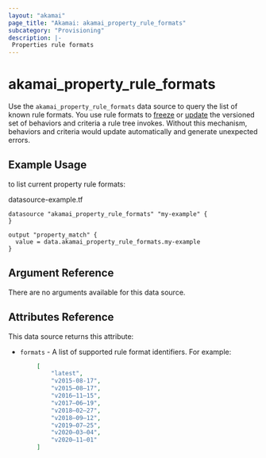 ```yaml
---
layout: "akamai"
page_title: "Akamai: akamai_property_rule_formats"
subcategory: "Provisioning"
description: |-
 Properties rule formats
---
```


# akamai_property_rule_formats

Use the `akamai_property_rule_formats` data source to query the list of known rule formats. You use rule formats to [freeze](https://developer.akamai.com/api/core_features/property_manager/v1.html#freezerf) or 
[update](https://developer.akamai.com/api/core_features/property_manager/v1.html#updaterf) the versioned set of behaviors 
and criteria a rule tree invokes. Without this mechanism, behaviors and criteria would update automatically and 
generate unexpected errors. 


## Example Usage

to list current property rule formats:

datasource-example.tf
```hcl-terraform
datasource "akamai_property_rule_formats" "my-example" {
}

output "property_match" {
  value = data.akamai_property_rule_formats.my-example
}
```

## Argument Reference

There are no arguments available for this data source.

## Attributes Reference

This data source returns this attribute:

* `formats` - A list of supported rule format identifiers. For example: 

```json
        [
            "latest",
            "v2015-08-17",
            "v2015–08–17",
            "v2016–11–15",
            "v2017–06–19",
            "v2018–02–27",
            "v2018–09–12",
            "v2019–07–25",
            "v2020–03–04",
            "v2020–11–01"
        ]
```
